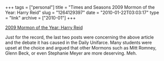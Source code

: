 +++
tags = ["personal"]
title = "Times and Seasons 2009 Mormon of the Year: Harry Reid"
slug = "1264129397"
date = "2010-01-22T03:03:17"
type = "link"
archive = ["2010-01"]
+++

[2009 Mormon of the Year: Harry Reid][1]

Just for the record, the last two posts were concerning the above article
and the debate it has caused in the Daily Unifarce.  Many students were
upset at the choice and argued that other Mormons such as Mitt Romney,
Glenn Beck, or even Stephanie Meyer are more deserving.  Meh.

[1]: http://timesandseasons.org/index.php/2010/01/times-and-seasons-2009-mormon-of-the-year-harry-reid/
